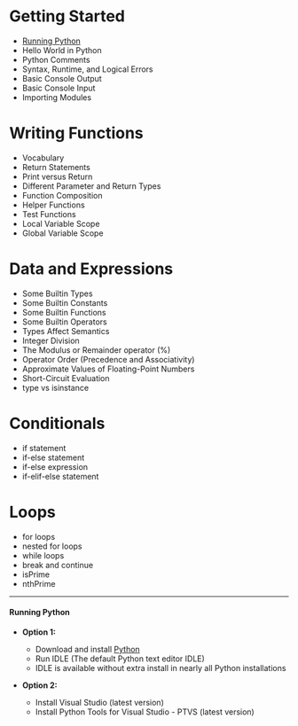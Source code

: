 # Getting Started
 - [Running Python](#running-python) 
 - Hello World in Python 
 - Python Comments 
 - Syntax, Runtime, and Logical Errors 
 - Basic Console Output 
 - Basic Console Input 
 - Importing Modules 

# Writing Functions 
 - Vocabulary
 - Return Statements
 - Print versus Return
 - Different Parameter and Return Types
 - Function Composition
 - Helper Functions
 - Test Functions
 - Local Variable Scope
 - Global Variable Scope

# Data and Expressions
 - Some Builtin Types
 - Some Builtin Constants
 - Some Builtin Functions
 - Some Builtin Operators
 - Types Affect Semantics
 - Integer Division
 - The Modulus or Remainder operator (%)
 - Operator Order (Precedence and Associativity)
 - Approximate Values of Floating-Point Numbers
 - Short-Circuit Evaluation
 - type vs isinstance

# Conditionals
 - if statement
 - if-else statement
 - if-else expression
 - if-elif-else statement

# Loops
 - for loops
 - nested for loops
 - while loops
 - break and continue
 - isPrime
 - nthPrime

---

#### Running Python
 - **Option 1:**
    - Download and install [Python](https://www.python.org/)
    - Run IDLE (The default Python text editor IDLE)
    - IDLE is available without extra install in nearly all Python installations

- **Option 2:**
    - Install Visual Studio (latest version)
    - Install Python Tools for Visual Studio - PTVS (latest version)
